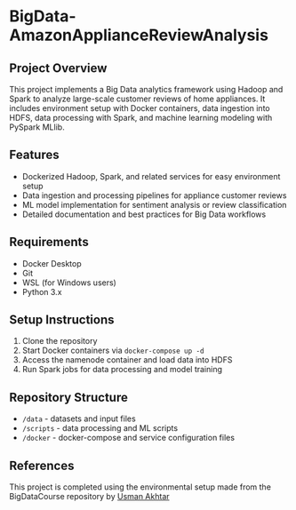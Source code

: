 # BigData-AmazonApplianceReviewAnalysis

## Project Overview
This project implements a Big Data analytics framework using Hadoop and Spark to analyze large-scale customer reviews of home appliances. It includes environment setup with Docker containers, data ingestion into HDFS, data processing with Spark, and machine learning modeling with PySpark MLlib.

## Features
- Dockerized Hadoop, Spark, and related services for easy environment setup
- Data ingestion and processing pipelines for appliance customer reviews
- ML model implementation for sentiment analysis or review classification
- Detailed documentation and best practices for Big Data workflows

## Requirements
- Docker Desktop
- Git
- WSL (for Windows users)
- Python 3.x

## Setup Instructions
1. Clone the repository
2. Start Docker containers via `docker-compose up -d`
3. Access the namenode container and load data into HDFS
4. Run Spark jobs for data processing and model training

## Repository Structure
- `/data` - datasets and input files
- `/scripts` - data processing and ML scripts
- `/docker` - docker-compose and service configuration files

## References
This project is completed using the environmental setup made from the BigDataCourse repository by [Usman Akhtar](https://github.com/usmanakhtar/BigDataCourse)
